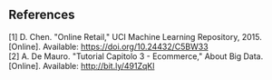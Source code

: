 ## References

[1] D. Chen. "Online Retail," UCI Machine Learning Repository, 2015. [Online]. Available: https://doi.org/10.24432/C5BW33 \
[2] A. De Mauro. "Tutorial Capitolo 3 - Ecommerce," About Big Data. [Online]. Available: http://bit.ly/491ZqKl
